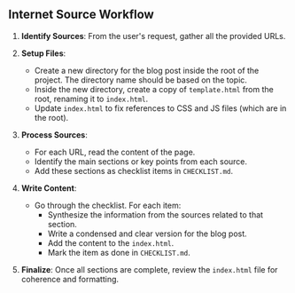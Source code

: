 ## Internet Source Workflow

1.  **Identify Sources**: From the user's request, gather all the provided URLs.

2.  **Setup Files**:
    - Create a new directory for the blog post inside the root of the project. The directory name should be based on the topic.
    - Inside the new directory, create a copy of `template.html` from the root, renaming it to `index.html`.
    - Update `index.html` to fix references to CSS and JS files (which are in the root).

3.  **Process Sources**:
    - For each URL, read the content of the page.
    - Identify the main sections or key points from each source.
    - Add these sections as checklist items in `CHECKLIST.md`.

4.  **Write Content**:
    - Go through the checklist. For each item:
        - Synthesize the information from the sources related to that section.
        - Write a condensed and clear version for the blog post.
        - Add the content to the `index.html`.
        - Mark the item as done in `CHECKLIST.md`.

5.  **Finalize**: Once all sections are complete, review the `index.html` file for coherence and formatting. 